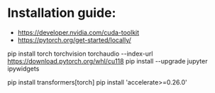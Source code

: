 # Installation guide:
- https://developer.nvidia.com/cuda-toolkit
- https://pytorch.org/get-started/locally/

pip install torch torchvision torchaudio --index-url https://download.pytorch.org/whl/cu118
pip install --upgrade jupyter ipywidgets

pip install transformers[torch]
pip install 'accelerate>=0.26.0'